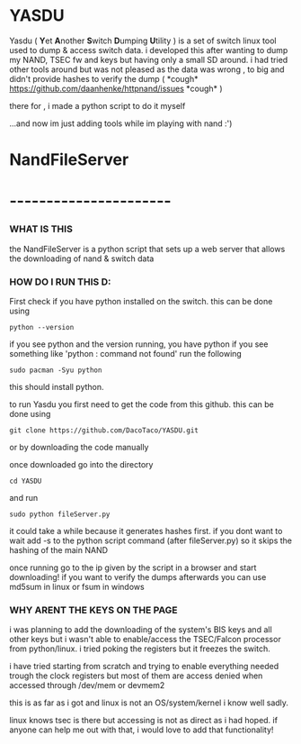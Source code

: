 # YASDU
Yasdu ( **Y**et **A**nother **S**witch **D**umping **U**tility ) is a set of switch linux tool used to dump & access switch data.
i developed this after wanting to dump my NAND, TSEC fw and keys but having only a small SD around. i had tried other tools around but was not pleased as the data was wrong , to big and didn't provide hashes to verify the dump ( \*cough\* https://github.com/daanhenke/httpnand/issues \*cough\* )

there for , i made a python script to do it myself

...and now im just adding tools while im playing with nand :')

#     NandFileServer
# ----------------------

### WHAT IS THIS

the NandFileServer is a python script that sets up a web server that allows the downloading of nand & switch data

### HOW DO I RUN THIS D:

First check if you have python installed on the switch. this can be done using 
```
python --version
```

if you see python and the version running, you have python
if you see something like 'python : command not found' run the following 
```
sudo pacman -Syu python
```
this should install python.

to run Yasdu you first need to get the code from this github. this can be done using
```
git clone https://github.com/DacoTaco/YASDU.git
```
or by downloading the code manually

once downloaded go into the directory

```
cd YASDU
```
and run 

```
sudo python fileServer.py
```
it could take a while because it generates hashes first. 
if you dont want to wait add -s to the python script command (after fileServer.py) so it skips the hashing of the main NAND

once running go to the ip given by the script in a browser and start downloading! 
if you want to verify the dumps afterwards you can use md5sum in linux or fsum in windows

### WHY ARENT THE KEYS ON THE PAGE
i was planning to add the downloading of the system's BIS keys and all other keys but i wasn't able to enable/access the TSEC/Falcon processor from python/linux. i tried poking the registers but it freezes the switch.

i have tried starting from scratch and trying to enable everything needed trough the clock registers but most of them are access denied when accessed through /dev/mem or devmem2 

this is as far as i got and linux is not an OS/system/kernel i know well sadly.

linux knows tsec is there but accessing is not as direct as i had hoped. if anyone can help me out with that, i would love to add that functionality!
